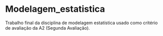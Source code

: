 # Modelagem_estatistica
Trabalho final da disciplina de modelagem estatística usado como critério de avaliação da A2 (Segunda Avaliação).
